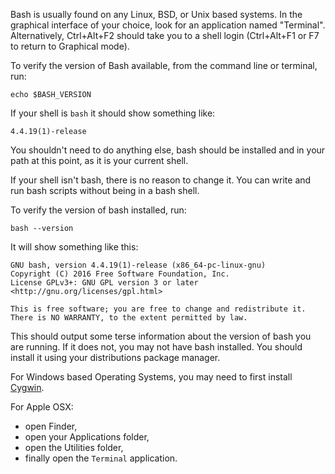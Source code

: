 Bash is usually found on any Linux, BSD, or Unix based systems. In the
graphical interface of your choice, look for an application named
"Terminal". Alternatively, Ctrl+Alt+F2 should take you to a shell login
(Ctrl+Alt+F1 or F7 to return to Graphical mode).

To verify the version of Bash available, from the command line or
terminal, run:

    echo $BASH_VERSION

If your shell is `bash` it should show something like:

    4.4.19(1)-release

You shouldn't need to do anything else, bash should be installed and in
your path at this point, as it is your current shell.

If your shell isn't bash, there is no reason to change it. You can
write and run bash scripts without being in a bash shell.

To verify the version of bash installed, run:


```plain
bash --version
```

It will show something like this:

```
GNU bash, version 4.4.19(1)-release (x86_64-pc-linux-gnu)
Copyright (C) 2016 Free Software Foundation, Inc.
License GPLv3+: GNU GPL version 3 or later <http://gnu.org/licenses/gpl.html>

This is free software; you are free to change and redistribute it.
There is NO WARRANTY, to the extent permitted by law.
```

This should output some terse information about the version of bash you
are running.  If it does not, you may not have bash installed. You
should install it using your distributions package manager.

For Windows based Operating Systems, you may need to first install
[Cygwin](https://cygwin.com/).

For Apple OSX:
* open Finder,
* open your Applications folder,
* open the Utilities folder,
* finally open the `Terminal` application.
